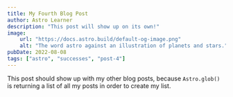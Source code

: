 ```yaml
---
title: My Fourth Blog Post
author: Astro Learner
description: "This post will show up on its own!"
image:
    url: "https://docs.astro.build/default-og-image.png"
    alt: "The word astro against an illustration of planets and stars."
pubDate: 2022-08-08
tags: ["astro", "successes", "post-4"]
---
```

This post should show up with my other blog posts, because `Astro.glob()` is returning a list of all my posts in order to create my list.